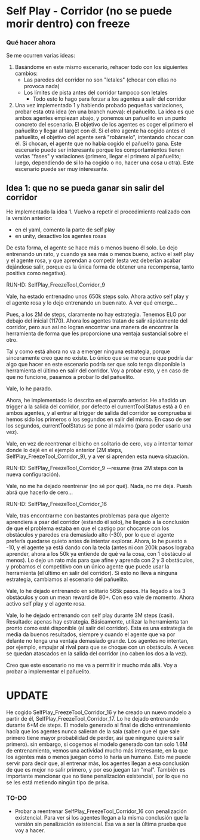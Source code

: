 # Self Play - Corridor (no se puede morir dentro) con freeze

### Qué hacer ahora

Se me ocurren varias ideas:

1. Basándome en este mismo escenario, rehacer todo con los siguientes cambios:
   - Las paredes del corridor no son "letales" (chocar con ellas no provoca nada)
   - Los límites de pista antes del corridor tampoco son letales 
     - Todo esto lo hago para forzar a los agentes a salir del corridor
2. Una vez implementado 1 y habiendo probado pequeñas variaciones, probar esta otra idea (en una branch nueva): el pañuelito. La idea es que ambos agentes empiezan abajo, y ponemos un pañuelito en un punto concreto del escenario. El objetivo de los agentes es coger el primero el pañuelito y llegar al target con él. Si el otro agente ha cogido antes el pañuelito, el objetivo del agente será "robárselo", intentando chocar con él. Si chocan, el agente que no había cogido el pañuelito gana. Este escenario puede ser interesante porque los comportamientos tienen varias "fases" y variaciones (primero, llegar el primero al pañuelito; luego, dependiendo de si lo ha cogido o no, hacer una cosa u otra). Este escenario puede ser muy interesante.

## Idea 1: que  no se pueda ganar sin salir del corridor

He implementado la idea 1. Vuelvo a repetir el procedimiento realizado con la versión anterior: 

- en el yaml, comento la parte de self play
- en unity, desactivo los agentes rosas

De esta forma, el agente se hace más o menos bueno él solo. Lo dejo entrenando un rato, y cuando ya sea más o menos bueno, activo el self play y el agente rosa, y que aprendan a competir (esta vez deberían acabar dejándose salir, porque es la única forma de obtener una recompensa, tanto positiva como negativa).

RUN-ID: SelfPlay_FreezeTool_Corridor_9

Vale, ha estado entrenadno unos 650k steps solo. Ahora activo self play y el agente rosa y lo dejo entrenando un buen rato. A ver qué emerge...

Pues, a los 2M de steps, claramente no hay estrategia. Tenemos ELO por debajo del inicial (1170). Ahora los agentes tratan de salir rápidamente del corridor, pero aun así no logran encontrar una manera de encontrar la herramienta de forma que les proporcione una ventaja sustancial sobre el otro.

Tal y como está ahora no va a emerger ninguna estrategia, porque sinceramente creo que no existe. Lo único que se me ocurre que podría dar algo que hacer en este escenario podría ser que solo tenga disponible la herramienta el último en salir del corridor. Voy a probar esto, y en caso de que no funcione, pasamos a  probar lo del pañuelito.

Vale, lo he parado.

Ahora, he implementado lo descrito en el parrafo anterior. He añadido un trigger a la salida del corridor, por defecto el currentToolStatus está a 0 en ambos agentes, y al entrar al trigger de salida del corridor se comprueba si hemos sido los primeros o los segundos en salir del mismo. En caso de ser los segundos, currentToolStatus se pone al máximo (para poder usarlo una vez).

Vale, en vez de reentrenar el bicho en solitario de cero, voy a intentar tomar donde lo dejé en el ejemplo anterior (2M steps, SelfPlay_FreezeTool_Corridor_9), y a ver si aprenden esta nueva situación.

RUN-ID: SelfPlay_FreezeTool_Corridor_9 --resume (tras 2M steps con la nueva configuración).

Vale, no me ha dejado reentrenar (no sé por qué). Nada, no me deja. Puesh abrá que hacerlo de cero...

RUN-ID: SelfPlay_FreezeTool_Corridor_16

Vale, tras encontrarme con bastantes problemas para que algente aprendiera a psar del corridor (estando él solo), he llegado a la conclusión de que el problema estaba en que el castigo por chocarse con los obstáculos y paredes era demasiado alto (-30), por lo que el agente prefería quedarse quieto antes de intentar explorar. Ahora, lo he puesto a -10, y el agente ya está dando con la tecla (antes ni con 200k pasos lograba aprender, ahora a los 50k ya entiende de qué va la cosa, con 1 obstáculo al menos). Lo dejo un rato más para que afine y aprenda con 2 y 3 obstáculos, y probamos el competitivo con un único agente que puede usar la herramienta (el último en salir del corridor). Si esto no lleva a ninguna estrategia, cambiamos al escenario del pañuelito.

Vale, lo he dejado entrenando en solitario 565k pasos. Ha llegado a los 3 obstáculos y con un mean reward de 80+. Con eso vale de momento. Ahora activo self play y el agente rosa.

Vale, lo he dejado entrenando con self play durante 3M steps (casi). Resultado: apenas hay estrategia. Básicamente, utilizar la herramienta tan pronto como esté disponible (al salir del corridor). Esta es una estrategia de media da buenos resultados, siempre y cuando el agente que va por delante no tenga una ventaja demasiado grande. Los agentes no intentan, por ejemplo, empujar al rival para que se choque con un obstáculo. A veces se quedan atascados en la salida del corridor (no caben los dos a la vez).

Creo que este escenario no me va a permitir ir mucho más allá. Voy a probar a implementar el pañuelito.

# UPDATE

He cogido SelfPlay_FreezeTool_Corridor_16 y he creado un nuevo modelo a partir de él, SelfPlay_FreezeTool_Corridor_17. Lo he dejado entrenando durante 6+M de steps. El modelo generado al final de dicho entrenamiento hacía que los agentes nunca salieran de la sala (saben que el que sale primero tiene mayor probabilidad de perder, así que ninguno quiere salir primero). sin embargo, si cogemos el modelo generado con tan solo 1.6M de entrenamiento, vemos una actividad mucho más interesante, en la que los agentes más o menos juegan como lo haría un humano. Esto me puede servir para decir que, al entrenar más, los agentes llegan a esa conclusión de que es mejor no salir primero, y por eso juegan tan "mal". También es importante mencionar que no tiene penalización existencial, por lo que no se les está metiendo ningún tipo de prisa.

### TO-DO

- Probar a reentrenar SelfPlay_FreezeTool_Corridor_16 con penalización existencial. Para ver si los agentes llegan a la misma conclusión que la versión sin penalización existencial. Esa va a ser la última prueba que voy a hacer.



